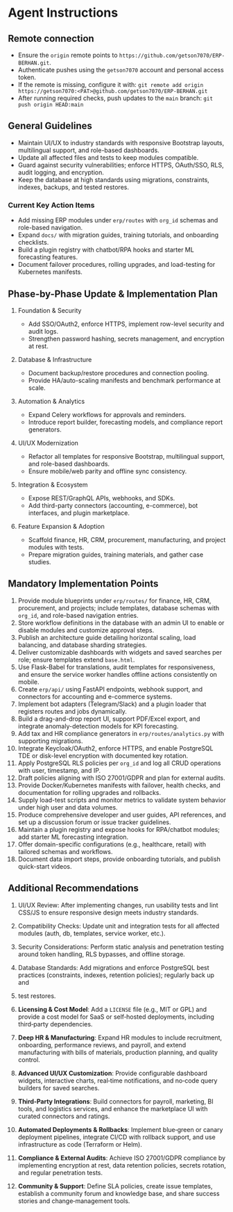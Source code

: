 # Agent Instructions

## Remote connection
- Ensure the `origin` remote points to `https://github.com/getson7070/ERP-BERHAN.git`.
- Authenticate pushes using the `getson7070` account and personal access token.
- If the remote is missing, configure it with:
  `git remote add origin https://getson7070:<PAT>@github.com/getson7070/ERP-BERHAN.git`
- After running required checks, push updates to the `main` branch:
  `git push origin HEAD:main`

## General Guidelines
- Maintain UI/UX to industry standards with responsive Bootstrap layouts, multilingual support, and role-based dashboards.
- Update all affected files and tests to keep modules compatible.
- Guard against security vulnerabilities; enforce HTTPS, OAuth/SSO, RLS, audit logging, and encryption.
- Keep the database at high standards using migrations, constraints, indexes, backups, and tested restores.
### Current Key Action Items
- Add missing ERP modules under `erp/routes` with `org_id` schemas and role-based navigation.
- Expand `docs/` with migration guides, training tutorials, and onboarding checklists.
- Build a plugin registry with chatbot/RPA hooks and starter ML forecasting features.
- Document failover procedures, rolling upgrades, and load-testing for Kubernetes manifests.


## Phase-by-Phase Update & Implementation Plan
1. Foundation & Security
   - Add SSO/OAuth2, enforce HTTPS, implement row-level security and audit logs.
   - Strengthen password hashing, secrets management, and encryption at rest.

2. Database & Infrastructure
   - Document backup/restore procedures and connection pooling.
   - Provide HA/auto-scaling manifests and benchmark performance at scale.

3. Automation & Analytics
   - Expand Celery workflows for approvals and reminders.
   - Introduce report builder, forecasting models, and compliance report generators.

4. UI/UX Modernization
   - Refactor all templates for responsive Bootstrap, multilingual support, and role-based dashboards.
   - Ensure mobile/web parity and offline sync consistency.

5. Integration & Ecosystem
   - Expose REST/GraphQL APIs, webhooks, and SDKs.
   - Add third-party connectors (accounting, e-commerce), bot interfaces, and plugin marketplace.

6. Feature Expansion & Adoption
   - Scaffold finance, HR, CRM, procurement, manufacturing, and project modules with tests.
   - Prepare migration guides, training materials, and gather case studies.

## Mandatory Implementation Points
1. Provide module blueprints under `erp/routes/` for finance, HR, CRM, procurement, and projects; include templates, database schemas with `org_id`, and role-based navigation entries.
2. Store workflow definitions in the database with an admin UI to enable or disable modules and customize approval steps.
3. Publish an architecture guide detailing horizontal scaling, load balancing, and database sharding strategies.
4. Deliver customizable dashboards with widgets and saved searches per role; ensure templates extend `base.html`.
5. Use Flask-Babel for translations, audit templates for responsiveness, and ensure the service worker handles offline actions consistently on mobile.
6. Create `erp/api/` using FastAPI endpoints, webhook support, and connectors for accounting and e-commerce systems.
7. Implement bot adapters (Telegram/Slack) and a plugin loader that registers routes and jobs dynamically.
8. Build a drag-and-drop report UI, support PDF/Excel export, and integrate anomaly-detection models for KPI forecasting.
9. Add tax and HR compliance generators in `erp/routes/analytics.py` with supporting migrations.
10. Integrate Keycloak/OAuth2, enforce HTTPS, and enable PostgreSQL TDE or disk-level encryption with documented key rotation.
11. Apply PostgreSQL RLS policies per `org_id` and log all CRUD operations with user, timestamp, and IP.
12. Draft policies aligning with ISO 27001/GDPR and plan for external audits.
13. Provide Docker/Kubernetes manifests with failover, health checks, and documentation for rolling upgrades and rollbacks.
14. Supply load-test scripts and monitor metrics to validate system behavior under high user and data volumes.
15. Produce comprehensive developer and user guides, API references, and set up a discussion forum or issue tracker guidelines.
16. Maintain a plugin registry and expose hooks for RPA/chatbot modules; add starter ML forecasting integration.
17. Offer domain-specific configurations (e.g., healthcare, retail) with tailored schemas and workflows.
18. Document data import steps, provide onboarding tutorials, and publish quick-start videos.

## Additional Recommendations
1. UI/UX Review: After implementing changes, run usability tests and lint CSS/JS to ensure responsive design meets industry standards.
2. Compatibility Checks: Update unit and integration tests for all affected modules (auth, db, templates, service worker, etc.).
3. Security Considerations: Perform static analysis and penetration testing around token handling, RLS bypasses, and offline storage.
4. Database Standards: Add migrations and enforce PostgreSQL best practices (constraints, indexes, retention policies); regularly back up and
5. test restores.

5. **Licensing & Cost Model**: Add a `LICENSE` file (e.g., MIT or GPL) and provide a cost model for SaaS or self‑hosted deployments, including third‑party dependencies.
6. **Deep HR & Manufacturing**: Expand HR modules to include recruitment, onboarding, performance reviews, and payroll, and extend manufacturing with bills of materials, production planning, and quality control.
7. **Advanced UI/UX Customization**: Provide configurable dashboard widgets, interactive charts, real‑time notifications, and no‑code query builders for saved searches.
8. **Third‑Party Integrations**: Build connectors for payroll, marketing, BI tools, and logistics services, and enhance the marketplace UI with curated connectors and ratings.
9. **Automated Deployments & Rollbacks**: Implement blue‑green or canary deployment pipelines, integrate CI/CD with rollback support, and use infrastructure as code (Terraform or Helm).
10. **Compliance & External Audits**: Achieve ISO 27001/GDPR compliance by implementing encryption at rest, data retention policies, secrets rotation, and regular penetration tests.
11. **Community & Support**: Define SLA policies, create issue templates, establish a community forum and knowledge base, and share success stories and change‑management tools.
